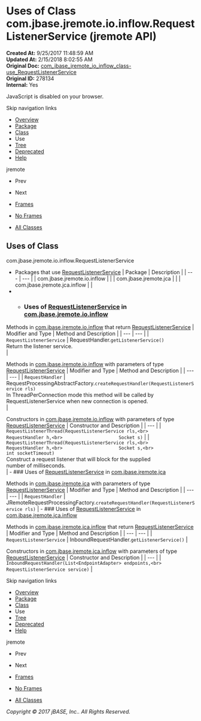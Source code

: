 # Uses of Class com.jbase.jremote.io.inflow.RequestListenerService (jremote   API)

**Created At:** 9/25/2017 11:48:59 AM  
**Updated At:** 2/15/2018 8:02:55 AM  
**Original Doc:** [com_jbase_jremote_io_inflow_class-use_RequestListenerService](https://docs.jbase.com/39257-class-use/com_jbase_jremote_io_inflow_class-use_RequestListenerService)  
**Original ID:** 278134  
**Internal:** Yes  

<!--<br>    try {<br>        if (location.href.indexOf('is-external=true') == -1) {<br>            parent.document.title="Uses of Class com.jbase.jremote.io.inflow.RequestListenerService (jremote   API)";<br>        }<br>    }<br>    catch(err) {<br>    }<br>//-->
JavaScript is disabled on your browser.

Skip navigation links

- [Overview](../../../../../../overview-summary.html)
- [Package](./../../com.jbase.jremote.io.inflow-%28jremote---api%29)
- [Class](./../../requestlistenerservice-%28jremote---api%29 "class in com.jbase.jremote.io.inflow")
- Use
- [Tree](./../../com.jbase.jremote.io.inflow-class-hierarchy-%28jremote---api%29)
- [Deprecated](../../../../../../deprecated-list.html)
- [Help](../../../../../../help-doc.html)


jremote <br>

- Prev
- Next


- [Frames](./.)
- [No Frames](./.)


- [All Classes](../../../../../../allclasses-noframe.html)


<!--<br>  allClassesLink = document.getElementById("allclasses\_navbar\_top");<br>  if(window==top) {<br>    allClassesLink.style.display = "block";<br>  }<br>  else {<br>    allClassesLink.style.display = "none";<br>  }<br>  //-->

## Uses of Class
com.jbase.jremote.io.inflow.RequestListenerService

- Packages that use [RequestListenerService](./../../requestlistenerservice-%28jremote---api%29 "class in com.jbase.jremote.io.inflow") | Package | Description |
| --- | --- |
| com.jbase.jremote.io.inflow |   |
| com.jbase.jremote.jca |   |
| com.jbase.jremote.jca.inflow |   |
- - ### Uses of [RequestListenerService](./../../requestlistenerservice-%28jremote---api%29 "class in com.jbase.jremote.io.inflow") in [com.jbase.jremote.io.inflow](./../../com.jbase.jremote.io.inflow-%28jremote---api%29)


Methods in [com.jbase.jremote.io.inflow](./../../com.jbase.jremote.io.inflow-%28jremote---api%29) that return [RequestListenerService](./../../requestlistenerservice-%28jremote---api%29 "class in com.jbase.jremote.io.inflow") | Modifier and Type | Method and Description |
| --- | --- |
| `RequestListenerService` | RequestHandler.`getListenerService()`<br>Return the listener service.<br> |



Methods in [com.jbase.jremote.io.inflow](./../../com.jbase.jremote.io.inflow-%28jremote---api%29) with parameters of type [RequestListenerService](./../../requestlistenerservice-%28jremote---api%29 "class in com.jbase.jremote.io.inflow") | Modifier and Type | Method and Description |
| --- | --- |
| `RequestHandler` | RequestProcessingAbstractFactory.`createRequestHandler(RequestListenerService rls)`<br>In ThreadPerConnection mode this method will be called by<br> RequestListenerService when new connection is opened.<br> |



Constructors in [com.jbase.jremote.io.inflow](./../../com.jbase.jremote.io.inflow-%28jremote---api%29) with parameters of type [RequestListenerService](./../../requestlistenerservice-%28jremote---api%29 "class in com.jbase.jremote.io.inflow") | Constructor and Description |
| --- |
| `RequestListenerThread(RequestListenerService rls,<br>                     RequestHandler h,<br>                     Socket s)`  |
| `RequestListenerThread(RequestListenerService rls,<br>                     RequestHandler h,<br>                     Socket s,<br>                     int socketTimeout)`<br>Construct a request listener that will block for the supplied<br> number of milliseconds.<br> |
    - ### Uses of [RequestListenerService](./../../requestlistenerservice-%28jremote---api%29 "class in com.jbase.jremote.io.inflow") in [com.jbase.jremote.jca](./../../../../jca/com.jbase.jremote.jca-%28jremote---api%29)


Methods in [com.jbase.jremote.jca](./../../../../jca/com.jbase.jremote.jca-%28jremote---api%29) with parameters of type [RequestListenerService](./../../requestlistenerservice-%28jremote---api%29 "class in com.jbase.jremote.io.inflow") | Modifier and Type | Method and Description |
| --- | --- |
| `RequestHandler` | JRemoteRequestProcessingFactory.`createRequestHandler(RequestListenerService rls)`  |
    - ### Uses of [RequestListenerService](./../../requestlistenerservice-%28jremote---api%29 "class in com.jbase.jremote.io.inflow") in [com.jbase.jremote.jca.inflow](./../../../../jca/inflow/com.jbase.jremote.jca.inflow-%28jremote---api%29)


Methods in [com.jbase.jremote.jca.inflow](./../../../../jca/inflow/com.jbase.jremote.jca.inflow-%28jremote---api%29) that return [RequestListenerService](./../../requestlistenerservice-%28jremote---api%29 "class in com.jbase.jremote.io.inflow") | Modifier and Type | Method and Description |
| --- | --- |
| `RequestListenerService` | InboundRequestHandler.`getListenerService()`  |



Constructors in [com.jbase.jremote.jca.inflow](./../../../../jca/inflow/com.jbase.jremote.jca.inflow-%28jremote---api%29) with parameters of type [RequestListenerService](./../../requestlistenerservice-%28jremote---api%29 "class in com.jbase.jremote.io.inflow") | Constructor and Description |
| --- |
| `InboundRequestHandler(List<EndpointAdapter> endpoints,<br>                     RequestListenerService service)`  |

Skip navigation links

- [Overview](../../../../../../overview-summary.html)
- [Package](./../../com.jbase.jremote.io.inflow-%28jremote---api%29)
- [Class](./../../requestlistenerservice-%28jremote---api%29 "class in com.jbase.jremote.io.inflow")
- Use
- [Tree](./../../com.jbase.jremote.io.inflow-class-hierarchy-%28jremote---api%29)
- [Deprecated](../../../../../../deprecated-list.html)
- [Help](../../../../../../help-doc.html)


jremote <br>

- Prev
- Next


- [Frames](./.)
- [No Frames](./.)


- [All Classes](../../../../../../allclasses-noframe.html)


<!--<br>  allClassesLink = document.getElementById("allclasses\_navbar\_bottom");<br>  if(window==top) {<br>    allClassesLink.style.display = "block";<br>  }<br>  else {<br>    allClassesLink.style.display = "none";<br>  }<br>  //-->

*Copyright © 2017 jBASE, Inc.. All Rights Reserved.*
